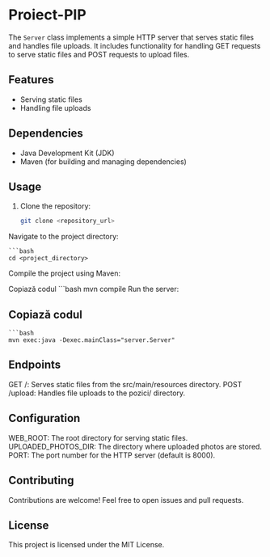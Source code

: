 # Proiect-PIP

The `Server` class implements a simple HTTP server that serves static files and handles file uploads. It includes functionality for handling GET requests to serve static files and POST requests to upload files.

## Features

- Serving static files
- Handling file uploads

## Dependencies

- Java Development Kit (JDK)
- Maven (for building and managing dependencies)

## Usage

1. Clone the repository:

   ```bash
   git clone <repository_url>
Navigate to the project directory:

    ```bash
    cd <project_directory>
Compile the project using Maven:

Copiază codul
    ```bash
    mvn compile
    Run the server:

## Copiază codul
    ```bash
    mvn exec:java -Dexec.mainClass="server.Server"

## Endpoints
GET /: Serves static files from the src/main/resources directory.
POST /upload: Handles file uploads to the pozici/ directory.
## Configuration
WEB_ROOT: The root directory for serving static files.
UPLOADED_PHOTOS_DIR: The directory where uploaded photos are stored.
PORT: The port number for the HTTP server (default is 8000).
## Contributing
Contributions are welcome! Feel free to open issues and pull requests.

## License
This project is licensed under the MIT License.